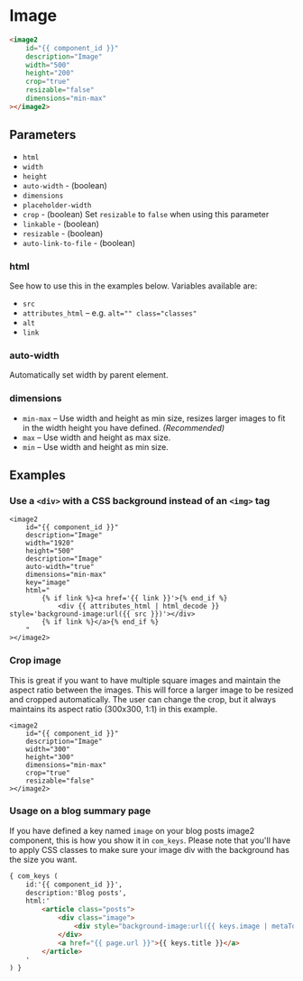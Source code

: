 # Image

```html
<image2
    id="{{ component_id }}"
    description="Image"
    width="500"
    height="200"
    crop="true"
    resizable="false"
    dimensions="min-max"
></image2>
```

## Parameters

* `html`
* `width`
* `height`
* `auto-width` - (boolean)
* `dimensions`
* `placeholder-width`
* `crop` - (boolean) Set `resizable` to `false` when using this parameter
* `linkable` - (boolean)
* `resizable` - (boolean)
* `auto-link-to-file` - (boolean)

### html

See how to use this in the examples below. Variables available are:

* `src`
* `attributes_html` – e.g. `alt="" class="classes"`
* `alt`
* `link`

### auto-width

Automatically set width by parent element.

### dimensions

* `min-max` – Use width and height as min size, resizes larger images to fit in the width height you have defined. _(Recommended)_
* `max` – Use width and height as max size.
* `min` – Use width and height as min size.

## Examples

### Use a `<div>` with a CSS background instead of an `<img>` tag

```
<image2
	id="{{ component_id }}"
	description="Image"
	width="1920"
	height="500"
	description="Image"
	auto-width="true"
	dimensions="min-max"
	key="image"
	html="
		{% if link %}<a href='{{ link }}'>{% end_if %}
			<div {{ attributes_html | html_decode }} style='background-image:url({{ src }})'></div>
		{% if link %}</a>{% end_if %}
	"
></image2>
```

### Crop image

This is great if you want to have multiple square images and maintain the aspect ratio between the images. This will force a larger image to be resized and cropped automatically. The user can change the crop, but it always maintains its aspect ratio (300x300, 1:1) in this example.

```
<image2
	id="{{ component_id }}"
	description="Image"
	width="300"
	height="300"
	dimensions="min-max"
	crop="true"
	resizable="false"
></image2>
```

### Usage on a blog summary page

If you have defined a key named `image` on your blog posts image2 component, this is how you show it in `com_keys`. Please note that you'll have to apply CSS classes to make sure your image div with the background has the size you want.

```html
{ com_keys (
	id:'{{ component_id }}',
	description:'Blog posts',
	html:'
		<article class="posts">
			<div class="image">
				<div style="background-image:url({{ keys.image | metaToImage: "crop", "200","200" }})"></div>
			</div>
			<a href="{{ page.url }}">{{ keys.title }}</a>
		</article>
	'
) }
```
